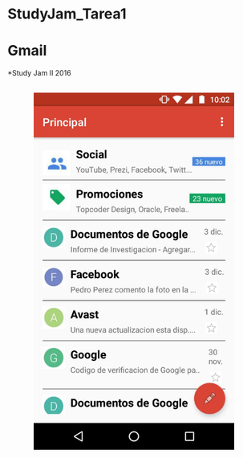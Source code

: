 # StudyJam_Tarea1
Gmail
===========
*Study Jam II 2016
<br></br>
<center><img src="screen.jpg" width="400"></center>
